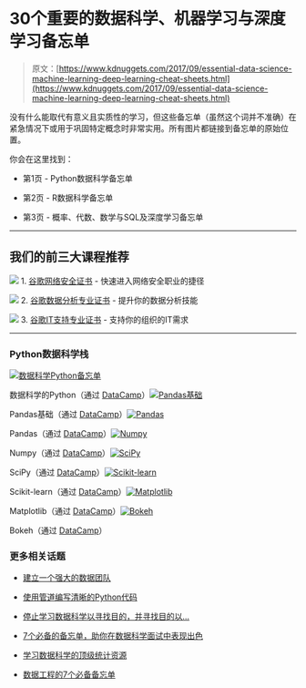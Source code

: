 # 30个重要的数据科学、机器学习与深度学习备忘单

> 原文：[https://www.kdnuggets.com/2017/09/essential-data-science-machine-learning-deep-learning-cheat-sheets.html](https://www.kdnuggets.com/2017/09/essential-data-science-machine-learning-deep-learning-cheat-sheets.html)

没有什么能取代有意义且实质性的学习，但这些备忘单（虽然这个词并不准确）在紧急情况下或用于巩固特定概念时非常实用。所有图片都链接到备忘单的原始位置。

你会在这里找到：

+   第1页 - Python数据科学备忘单

+   第2页 - R数据科学备忘单

+   第3页 - 概率、代数、数学与SQL及深度学习备忘单

* * *

## 我们的前三大课程推荐

![](../Images/0244c01ba9267c002ef39d4907e0b8fb.png) 1\. [谷歌网络安全证书](https://www.kdnuggets.com/google-cybersecurity) - 快速进入网络安全职业的捷径

![](../Images/e225c49c3c91745821c8c0368bf04711.png) 2\. [谷歌数据分析专业证书](https://www.kdnuggets.com/google-data-analytics) - 提升你的数据分析技能

![](../Images/0244c01ba9267c002ef39d4907e0b8fb.png) 3\. [谷歌IT支持专业证书](https://www.kdnuggets.com/google-itsupport) - 支持你的组织的IT需求

* * *

### Python数据科学栈

[![数据科学Python备忘单](../Images/3dde360f877987f0a2c718017e63d4ed.png)](https://s3.amazonaws.com/assets.datacamp.com/blog_assets/PythonForDataScience.pdf)

数据科学的Python（通过 [DataCamp](https://s3.amazonaws.com/assets.datacamp.com/blog_assets/PythonForDataScience.pdf)）[![Pandas基础](../Images/72066f80cd7f9057c0a24532ea79688c.png)](https://s3.amazonaws.com/assets.datacamp.com/blog_assets/PandasPythonForDataScience+(1).pdf)

Pandas基础（通过 [DataCamp](https://s3.amazonaws.com/assets.datacamp.com/blog_assets/PandasPythonForDataScience+(1).pdf)）[![Pandas](../Images/cd6bb3470c474c7c33c8c12fdab76fcd.png)](https://s3.amazonaws.com/assets.datacamp.com/blog_assets/Python_Pandas_Cheat_Sheet_2.pdf)

Pandas（通过 [DataCamp](https://s3.amazonaws.com/assets.datacamp.com/blog_assets/Python_Pandas_Cheat_Sheet_2.pdf)）[![Numpy](../Images/64a1cfd341a896a49f8062358e977a77.png)](https://s3.amazonaws.com/assets.datacamp.com/blog_assets/Numpy_Python_Cheat_Sheet.pdf)

Numpy（通过 [DataCamp](https://s3.amazonaws.com/assets.datacamp.com/blog_assets/Numpy_Python_Cheat_Sheet.pdf)）[![SciPy](../Images/3282667ed280704ae140b73bc351ee6e.png)](https://s3.amazonaws.com/assets.datacamp.com/blog_assets/Python_SciPy_Cheat_Sheet_Linear_Algebra.pdf)

SciPy（通过 [DataCamp](https://s3.amazonaws.com/assets.datacamp.com/blog_assets/Python_SciPy_Cheat_Sheet_Linear_Algebra.pdf)）[![Scikit-learn](../Images/ac98e1a872970d84519a5185b601b2e2.png)](https://s3.amazonaws.com/assets.datacamp.com/blog_assets/Scikit_Learn_Cheat_Sheet_Python.pdf)

Scikit-learn（通过 [DataCamp](https://s3.amazonaws.com/assets.datacamp.com/blog_assets/Scikit_Learn_Cheat_Sheet_Python.pdf)）[![Matplotlib](../Images/08c99a376a20fff84f723da741f22b23.png)](https://s3.amazonaws.com/assets.datacamp.com/blog_assets/Python_Matplotlib_Cheat_Sheet.pdf)

Matplotlib（通过 [DataCamp](https://s3.amazonaws.com/assets.datacamp.com/blog_assets/Python_Matplotlib_Cheat_Sheet.pdf)）[![Bokeh](../Images/8801cff9b4651993ed2250c10b9d0b95.png)](https://s3.amazonaws.com/assets.datacamp.com/blog_assets/Python_Bokeh_Cheat_Sheet.pdf)

Bokeh（通过 [DataCamp](https://s3.amazonaws.com/assets.datacamp.com/blog_assets/Python_Bokeh_Cheat_Sheet.pdf)）

### 更多相关话题

+   [建立一个强大的数据团队](https://www.kdnuggets.com/2021/12/build-solid-data-team.html)

+   [使用管道编写清晰的Python代码](https://www.kdnuggets.com/2021/12/write-clean-python-code-pipes.html)

+   [停止学习数据科学以寻找目的，并寻找目的以…](https://www.kdnuggets.com/2021/12/stop-learning-data-science-find-purpose.html)

+   [7个必备的备忘单，助你在数据科学面试中表现出色](https://www.kdnuggets.com/top-7-essential-cheat-sheets-to-ace-your-data-science-interview)

+   [学习数据科学的顶级统计资源](https://www.kdnuggets.com/2021/12/springboard-top-resources-learn-data-science-statistics.html)

+   [数据工程的7个必备备忘单](https://www.kdnuggets.com/2022/12/7-essential-cheat-sheets-data-engineering.html)
